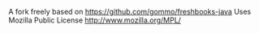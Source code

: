 A fork freely based on https://github.com/gommo/freshbooks-java
Uses Mozilla Public License http://www.mozilla.org/MPL/